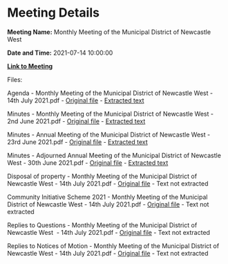 # Meeting Details

**Meeting Name:** Monthly Meeting of the Municipal District of Newcastle West

**Date and Time:** 2021-07-14 10:00:00

**[Link to Meeting](https://www.limerick.ie/council/whats-on/monthly-meeting-municipal-district-newcastle-west-63)**

Files: 

Agenda - Monthly Meeting of the Municipal District of Newcastle West - 14th July 2021.pdf - [Original file](https://www.limerick.ie/sites/default/files/media/documents/2021-07/00-2021-07-14-agenda.pdf) - [Extracted text](./Agenda%20-%C2%A0Monthly%20Meeting%20of%20the%20Municipal%20District%20of%20Newcastle%20West%20-%2014th%20July%202021.md)

Minutes - Monthly Meeting of the Municipal District of Newcastle West - 2nd June 2021.pdf - [Original file](https://www.limerick.ie/sites/default/files/media/documents/2021-07/01a-2021-06-02-minutes-june.pdf) - [Extracted text](./Minutes%20-%C2%A0Monthly%20Meeting%20of%20the%20Municipal%20District%20of%20Newcastle%20West%C2%A0-%202nd%20June%202021.md)

Minutes - Annual Meeting of the Municipal District of Newcastle West - 23rd June 2021.pdf - [Original file](https://www.limerick.ie/sites/default/files/media/documents/2021-07/01b-2021-06-23-agm-minutes-.pdf) - [Extracted text](./Minutes%20-%20Annual%20Meeting%20of%20the%20Municipal%20District%20of%20Newcastle%20West%20-%2023rd%20June%202021.md)

Minutes - Adjourned Annual Meeting of the Municipal District of Newcastle West - 30th June 2021.pdf - [Original file](https://www.limerick.ie/sites/default/files/media/documents/2021-07/01c-2021-06-30-adj-agm-minutes.pdf) - [Extracted text](./Minutes%20-%20Adjourned%20Annual%20Meeting%C2%A0of%20the%20Municipal%20District%20of%20Newcastle%20West%20-%2030th%20June%202021.md)

Disposal of property - Monthly Meeting of the Municipal District of Newcastle West - 14th July 2021.pdf - [Original file](https://www.limerick.ie/sites/default/files/media/documents/2021-07/03-2021-07-03-disposal-of-property.pdf) - Text not extracted

Community Initiative Scheme 2021 - Monthly Meeting of the Municipal District of Newcastle West - 14th July 2021.pdf - [Original file](https://www.limerick.ie/sites/default/files/media/documents/2021-07/05-2021-07-14-com-initative-scheme-2021.pdf) - Text not extracted

Replies to Questions - Monthly Meeting of the Municipal District of Newcastle West  - 14th July 2021.pdf - [Original file](https://www.limerick.ie/sites/default/files/media/documents/2021-07/2021-07-14-replies-to-questions-.pdf) - Text not extracted

Replies to Notices of Motion - Monthly Meeting of the Municipal District of Newcastle West - 14th July 2021.pdf - [Original file](https://www.limerick.ie/sites/default/files/media/documents/2021-07/2021-07-14-replies-to-nom.pdf) - Text not extracted

